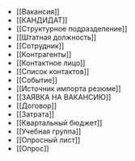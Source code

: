 - [[Вакансия]]
- [[КАНДИДАТ]]
- [[Структурное подразделение]]
- [[Штатная должность]]
- [[Сотрудник]]
- [[Контрагенты]]
- [[Контактное лицо]]
- [[Список контактов]]
- [[Событие]]
- [[Источник импорта резюме]]
- [[ЗАЯВКА НА ВАКАНСИЮ]]
- [[Договор]]
- [[Затрата]]
- [[Квартальный бюджет]]
- [[Учебная группа]]
- [[Опросный лист]]
- [[Опрос]]
